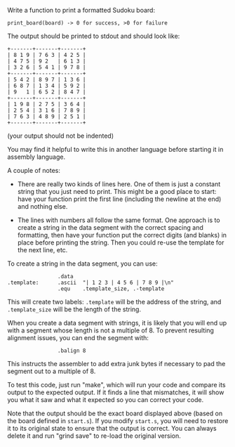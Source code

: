 Write a function to print a formatted Sudoku board:

    print_board(board) -> 0 for success, >0 for failure

The output should be printed to stdout and should look like:

    +-------+-------+-------+
    | 8 1 9 | 7 6 3 | 4 2 5 |
    | 4 7 5 | 9 2   | 6 1 3 |
    | 3 2 6 | 5 4 1 | 9 7 8 |
    +-------+-------+-------+
    | 5 4 2 | 8 9 7 | 1 3 6 |
    | 6 8 7 | 1 3 4 | 5 9 2 |
    | 9   1 | 6 5 2 | 8 4 7 |
    +-------+-------+-------+
    | 1 9 8 | 2 7 5 | 3 6 4 |
    | 2 5 4 | 3 1 6 | 7 8 9 |
    | 7 6 3 | 4 8 9 | 2 5 1 |
    +-------+-------+-------+

(your output should not be indented)

You may find it helpful to write this in another language before
starting it in assembly language.

A couple of notes:

*   There are really two kinds of lines here. One of them is just a
    constant string that you just need to print. This might be a
    good place to start: have your function print the first line
    (including the newline at the end) and nothing else.

*   The lines with numbers all follow the same format. One approach
    is to create a string in the data segment with the correct
    spacing and formatting, then have your function put the correct
    digits (and blanks) in place before printing the string. Then
    you could re-use the template for the next line, etc.

To create a string in the data segment, you can use:

                    .data
    .template:      .ascii  "| 1 2 3 | 4 5 6 | 7 8 9 |\n"
                    .equ    .template_size, .-template

This will create two labels: `.template` will be the address of the
string, and `.template_size` will be the length of the string.

When you create a data segment with strings, it is likely that you
will end up with a segment whose length is not a multiple of 8. To
prevent resulting alignment issues, you can end the segment with:

                    .balign 8

This instructs the assembler to add extra junk bytes if necessary
to pad the segment out to a multiple of 8.

To test this code, just run "make", which will run your code and
compare its output to the expected output. If it finds a line that
mismatches, it will show you what it saw and what it expected so you
can correct your code.

Note that the output should be the exact board displayed above
(based on the board defined in `start.s`). If you modify `start.s`,
you will need to restore it to its original state to ensure that the
output is correct. You can always delete it and run "grind save" to
re-load the original version.
